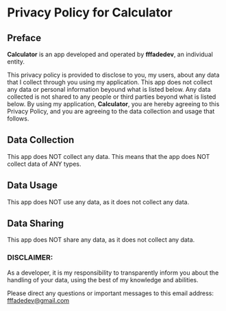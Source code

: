 # Privacy Policy for Calculator

## Preface
**Calculator** is an app developed and operated by **fffadedev**, an individual entity. 

This privacy policy is provided to disclose to you, my users, about any data that I collect through you using my application. This app does not collect any data or personal information beyound what is listed below. Any data collected is not shared to any people or third parties beyond what is listed below. By using my application, **Calculator**, you are hereby agreeing to this Privacy Policy, and you are agreeing to the data collection and usage that follows.

## Data Collection
This app does NOT collect any data. This means that the app does NOT collect data of ANY types.

## Data Usage
This app does NOT use any data, as it does not collect any data. 

## Data Sharing
This app does NOT share any data, as it does not collect any data.

### DISCLAIMER:
As a developer, it is my responsibility to transparently inform you about the handling of your data, using the best of my knowledge and abilities. 

Please direct any questions or important messages to this email address: fffadedev@gmail.com

